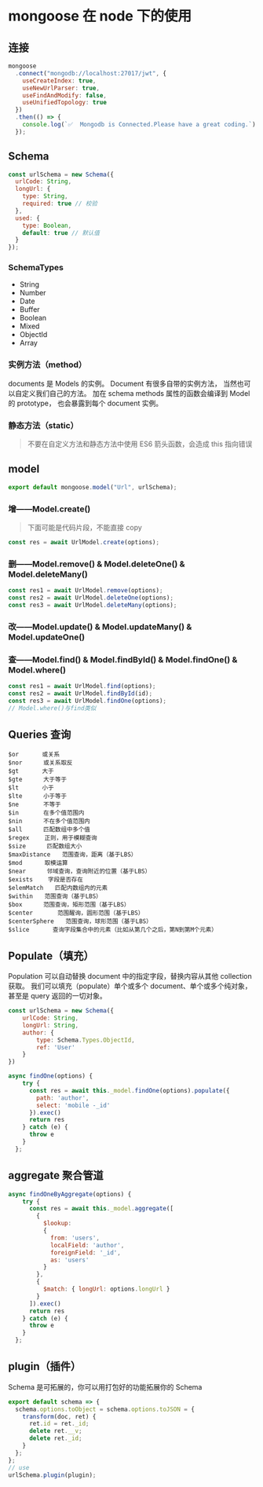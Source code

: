 # mongoose 在 node 下的使用

## 连接

```js
mongoose
  .connect("mongodb://localhost:27017/jwt", {
    useCreateIndex: true,
    useNewUrlParser: true,
    useFindAndModify: false,
    useUnifiedTopology: true
  })
  .then(() => {
    console.log(`✅  Mongodb is Connected.Please have a great coding.`);
  });
```

## Schema

```js
const urlSchema = new Schema({
  urlCode: String,
  longUrl: {
    type: String,
    required: true // 校验
  },
  used: {
    type: Boolean,
    default: true // 默认值
  }
});
```

### SchemaTypes

- String
- Number
- Date
- Buffer
- Boolean
- Mixed
- ObjectId
- Array

### 实例方法（method）

documents 是 Models 的实例。 Document 有很多自带的实例方法， 当然也可以自定义我们自己的方法。
加在 schema methods 属性的函数会编译到 Model 的 prototype， 也会暴露到每个 document 实例。

### 静态方法（static）

> 不要在自定义方法和静态方法中使用 ES6 箭头函数，会造成 this 指向错误

## model

```js
export default mongoose.model("Url", urlSchema);
```

### 增——Model.create()

> 下面可能是代码片段，不能直接 copy

```js
const res = await UrlModel.create(options);
```

### 删——Model.remove() & Model.deleteOne() & Model.deleteMany()

```js
const res1 = await UrlModel.remove(options);
const res2 = await UrlModel.deleteOne(options);
const res3 = await UrlModel.deleteMany(options);
```

### 改——Model.update() & Model.updateMany() & Model.updateOne()

### 查——Model.find() & Model.findById() & Model.findOne() & Model.where()

```js
const res1 = await UrlModel.find(options);
const res2 = await UrlModel.findById(id);
const res3 = await UrlModel.findOne(options);
// Model.where()与find类似
```

## Queries 查询

```
$or　　　　或关系
$nor　　　 或关系取反
$gt　　　　大于
$gte　　　 大于等于
$lt　　　　小于
$lte　　　 小于等于
$ne       不等于
$in       在多个值范围内
$nin      不在多个值范围内
$all      匹配数组中多个值
$regex　　 正则，用于模糊查询
$size　　　 匹配数组大小
$maxDistance　　范围查询，距离（基于LBS）
$mod　　   取模运算
$near　　　 邻域查询，查询附近的位置（基于LBS）
$exists　　 字段是否存在
$elemMatch　　匹配内数组内的元素
$within　　范围查询（基于LBS）
$box　　　 范围查询，矩形范围（基于LBS）
$center       范围醒询，圆形范围（基于LBS）
$centerSphere　　范围查询，球形范围（基于LBS）
$slice　　　　查询字段集合中的元素（比如从第几个之后，第N到第M个元素）
```

## Populate（填充）

Population 可以自动替换 document 中的指定字段，替换内容从其他 collection 获取。 我们可以填充（populate）单个或多个 document、单个或多个纯对象，甚至是 query 返回的一切对象。

```js
const urlSchema = new Schema({
    urlCode: String,
    longUrl: String,
    author: {
        type: Schema.Types.ObjectId,
        ref: 'User'
    }
})

async findOne(options) {
    try {
      const res = await this._model.findOne(options).populate({
        path: 'author',
        select: 'mobile -_id'
      }).exec()
      return res
    } catch (e) {
      throw e
    }
  };
```

## aggregate 聚合管道

```js
async findOneByAggregate(options) {
    try {
      const res = await this._model.aggregate([
        {
          $lookup:
          {
            from: 'users',
            localField: 'author',
            foreignField: '_id',
            as: 'users'
          }
        },
        {
          $match: { longUrl: options.longUrl }
        }
      ]).exec()
      return res
    } catch (e) {
      throw e
    }
  };
```

## plugin（插件）

Schema 是可拓展的，你可以用打包好的功能拓展你的 Schema

```js
export default schema => {
  schema.options.toObject = schema.options.toJSON = {
    transform(doc, ret) {
      ret.id = ret._id;
      delete ret.__v;
      delete ret._id;
    }
  };
};
// use
urlSchema.plugin(plugin);
```
